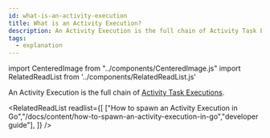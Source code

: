 ```yaml
---
id: what-is-an-activity-execution
title: What is an Activity Execution?
description: An Activity Execution is the full chain of Activity Task Executions.
tags:
  - explanation
---
```


import CenteredImage from "../components/CenteredImage.js"
import RelatedReadList from '../components/RelatedReadList.js'

An Activity Execution is the full chain of [Activity Task Executions](/docs/content/what-is-an-activity-task-execution).

<CenteredImage
imagePath="/diagrams/activity-execution.svg"
imageSize="50"
title="Activity Execution"
/>

<CenteredImage
imagePath="/diagrams/activity-execution-with-retry.svg"
imageSize="100"
title="Activity Execution with retries"
/>

<RelatedReadList
readlist={[
["How to spawn an Activity Execution in Go","/docs/content/how-to-spawn-an-activity-execution-in-go","developer guide"],
]}
/>
